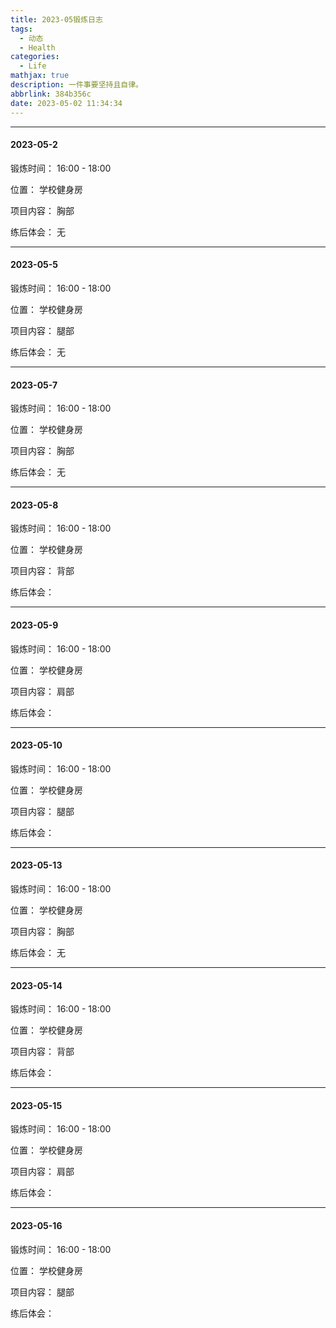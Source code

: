 ```yaml
---
title: 2023-05锻炼日志
tags:
  - 动态
  - Health
categories:
  - Life
mathjax: true
description: 一件事要坚持且自律。
abbrlink: 384b356c
date: 2023-05-02 11:34:34
---
```


---

#### 2023-05-2

锻炼时间： 16:00 - 18:00

位置： 学校健身房

项目内容： 胸部

练后体会： 无

---

#### 2023-05-5

锻炼时间： 16:00 - 18:00

位置： 学校健身房

项目内容： 腿部

练后体会： 无

---

#### 2023-05-7

锻炼时间： 16:00 - 18:00

位置： 学校健身房

项目内容： 胸部

练后体会： 无

---

#### 2023-05-8

锻炼时间： 16:00 - 18:00

位置： 学校健身房

项目内容： 背部

练后体会： 



---

#### 2023-05-9

锻炼时间： 16:00 - 18:00

位置： 学校健身房

项目内容： 肩部

练后体会： 



---

#### 2023-05-10

锻炼时间： 16:00 - 18:00

位置： 学校健身房

项目内容： 腿部

练后体会： 



---

#### 2023-05-13

锻炼时间： 16:00 - 18:00

位置： 学校健身房

项目内容： 胸部

练后体会： 无

---

#### 2023-05-14

锻炼时间： 16:00 - 18:00

位置： 学校健身房

项目内容： 背部

练后体会： 



---

#### 2023-05-15

锻炼时间： 16:00 - 18:00

位置： 学校健身房

项目内容： 肩部

练后体会： 



---

#### 2023-05-16

锻炼时间： 16:00 - 18:00

位置： 学校健身房

项目内容： 腿部

练后体会： 
